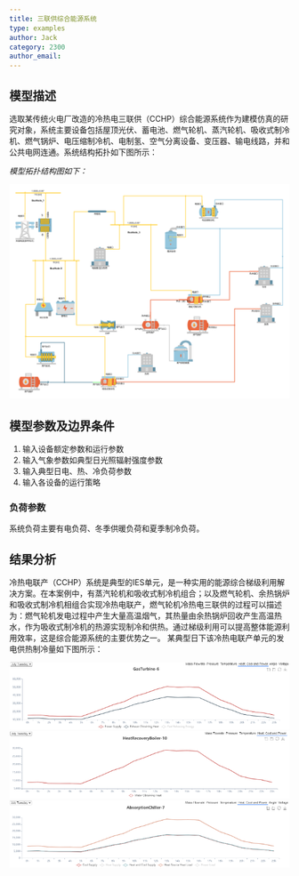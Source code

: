 ```yaml
---
title: 三联供综合能源系统
type: examples
author: Jack
category: 2300
author_email: 
---
```


## 模型描述

选取某传统火电厂改造的冷热电三联供（CCHP）综合能源系统作为建模仿真的研究对象，系统主要设备包括屋顶光伏、蓄电池、燃气轮机、蒸汽轮机、吸收式制冷机、燃气锅炉、电压缩制冷机、电制氢、空气分离设备、变压器、输电线路，并和公共电网连通。系统结构拓扑如下图所示：

*模型拓扑结构图如下：*

![拓扑结构图](./IEScase-CCHP.png "拓扑结构图")


## 模型参数及边界条件

1. 输入设备额定参数和运行参数
2. 输入气象参数如典型日光照辐射强度参数
3. 输入典型日电、热、冷负荷参数
4. 输入各设备的运行策略

### 负荷参数

系统负荷主要有电负荷、冬季供暖负荷和夏季制冷负荷。

## 结果分析

冷热电联产（CCHP）系统是典型的IES单元，是一种实用的能源综合梯级利用解决方案。在本案例中，有蒸汽轮机和吸收式制冷机组合；以及燃气轮机、余热锅炉和吸收式制冷机相组合实现冷热电联产，燃气轮机冷热电三联供的过程可以描述为：燃气轮机发电过程中产生大量高温烟气，其热量由余热锅炉回收产生高温热水，作为吸收式制冷机的热源实现制冷和供热。通过梯级利用可以提高整体能源利用效率，这是综合能源系统的主要优势之一。
某典型日下该冷热电联产单元的发电供热制冷量如下图所示：

![CCHP供热消耗量1](./CCHP-1.png "CCHP供热消耗量1")
![CCHP供热消耗量2](./CCHP-2.png "CCHP供热消耗量2")
![CCHP供热消耗量3](./CCHP-3.png "CCHP供热消耗量3")